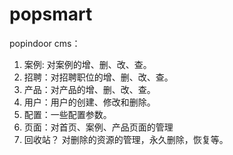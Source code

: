 # popsmart


popindoor cms：

1. 案例: 对案例的增、删、改、查。
2. 招聘：对招聘职位的增、删、改、查。
3. 产品：对产品的增、删、改、查。
4. 用户：用户的创建、修改和删除。
5. 配置：一些配置参数。
6. 页面：对首页、案例、产品页面的管理
7. 回收站？ 对删除的资源的管理，永久删除，恢复等。